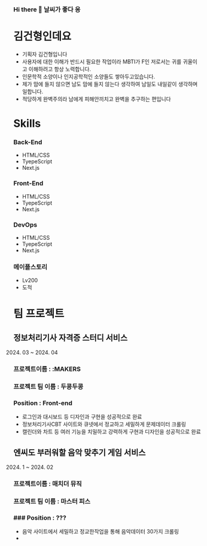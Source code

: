 ### Hi there 👋 날씨가 좋다 응

<!--
**GHyung/GHyung** is a ✨ _special_ ✨ repository because its `README.md` (this file) appears on your GitHub profile.

Here are some ideas to get you started:

- 🔭 I’m currently working on ...
- 🌱 I’m currently learning ...
- 👯 I’m looking to collaborate on ...
- 🤔 I’m looking for help with ...
- 💬 Ask me about ...
- 📫 How to reach me: ...
- 😄 Pronouns: ...
- ⚡ Fun fact: ...
-->
# 김건형인데요
* 기획자 김건형입니다
* 사용자에 대한 이해가 반드시 필요한 작업이라 MBTI가 F인 저로서는 귀를 귀울이고 이해하려고 항상 노력합니다.
* 인문학적 소양이나 인지공학적인 소양들도 쌓아두고있습니다.
* 제가 맘에 들지 않으면 남도 맘에 들지 않는다 생각하여 남일도 내일같이 생각하며 일합니다.
* 적당하게 완벽주의라 남에게 피해안끼치고 완벽을 추구하는 편입니다 


# Skills

### Back-End

* HTML/CSS 
* TyepeScript
* Next.js

### Front-End

* HTML/CSS 
* TyepeScript
* Next.js

### DevOps

* HTML/CSS 
* TyepeScript
* Next.js

### 메이플스토리

* Lv200
* 도적



# 팀 프로젝트


## 정보처리기사 자격증 스터디 서비스 
2024. 03 ~ 2024. 04
### 프로젝트이름 : :MAKERS
### 프로젝트 팀 이름 : 두콩두콩
### Position : Front-end

* 로그인과 대시보드 등 디자인과 구현을 성공적으로 완료
* 정보처리기사CBT 사이트와 큐넷에서 정교하고 세밀하게 문제데이터 크롤링
* 캘린더와 차트 등 여러 기능을 치밀하고 강력하게 구현과 디자인을 성공적으로 완료


## 엔씨도 부러워할 음악 맞추기 게임 서비스
2024. 1 ~ 2024. 02
### 프로젝트이름 : 매치더 뮤직
### 프로젝트 팀 이름 : 마스터 피스
### ### Position : ???

* 음악 사이트에서 세밀하고 정교한작업을 통해 음악데이터 30가지 크롤링
* 



